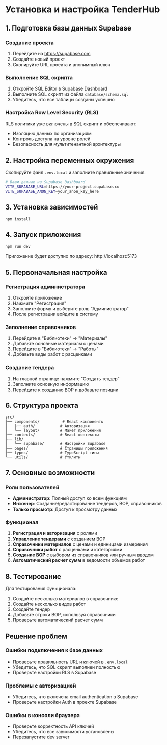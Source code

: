 # Установка и настройка TenderHub

## 1. Подготовка базы данных Supabase

### Создание проекта
1. Перейдите на https://supabase.com
2. Создайте новый проект
3. Скопируйте URL проекта и анонимный ключ

### Выполнение SQL скрипта
1. Откройте SQL Editor в Supabase Dashboard
2. Выполните SQL скрипт из файла `database/schema.sql`
3. Убедитесь, что все таблицы созданы успешно

### Настройка Row Level Security (RLS)
RLS политики уже включены в SQL скрипт и обеспечивают:
- Изоляцию данных по организациям
- Контроль доступа на уровне ролей
- Безопасность для мультитенантной архитектуры

## 2. Настройка переменных окружения

Скопируйте файл `.env.local` и заполните правильные значения:

```bash
# Ваши данные из Supabase Dashboard
VITE_SUPABASE_URL=https://your-project.supabase.co
VITE_SUPABASE_ANON_KEY=your_anon_key_here
```

## 3. Установка зависимостей

```bash
npm install
```

## 4. Запуск приложения

```bash
npm run dev
```

Приложение будет доступно по адресу: http://localhost:5173

## 5. Первоначальная настройка

### Регистрация администратора
1. Откройте приложение
2. Нажмите "Регистрация" 
3. Заполните форму и выберите роль "Администратор"
4. После регистрации войдите в систему

### Заполнение справочников
1. Перейдите в "Библиотеки" → "Материалы"
2. Добавьте основные материалы с ценами
3. Перейдите в "Библиотеки" → "Работы"  
4. Добавьте виды работ с расценками

### Создание тендера
1. На главной странице нажмите "Создать тендер"
2. Заполните основную информацию
3. Перейдите к созданию ВОР и добавьте позиции

## 6. Структура проекта

```
src/
├── components/          # React компоненты
│   ├── auth/           # Авторизация
│   └── layout/         # Макет приложения
├── contexts/           # React контексты
├── lib/
│   └── supabase/       # Настройки Supabase
├── pages/              # Страницы приложения
├── types/              # TypeScript типы
└── utils/              # Утилиты
```

## 7. Основные возможности

### Роли пользователей
- **Администратор**: Полный доступ ко всем функциям
- **Инженер**: Создание/редактирование тендеров, ВОР, справочников
- **Только просмотр**: Доступ к просмотру данных

### Функционал
1. **Регистрация и авторизация** с ролями
2. **Управление тендерами** с созданием ВОР
3. **Справочники материалов** с ценами и единицами измерения
4. **Справочники работ** с расценками и категориями
5. **Создание ВОР** с выбором из справочников или ручным вводом
6. **Автоматический расчет сумм** в ведомости объемов работ

## 8. Тестирование

Для тестирования функционала:
1. Создайте несколько материалов в справочнике
2. Создайте несколько видов работ
3. Создайте тендер
4. Добавьте строки ВОР, используя справочники
5. Проверьте автоматический расчет сумм

## Решение проблем

### Ошибки подключения к базе данных
- Проверьте правильность URL и ключей в `.env.local`
- Убедитесь, что SQL скрипт выполнен полностью
- Проверьте настройки RLS в Supabase

### Проблемы с авторизацией
- Убедитесь, что включена email authentication в Supabase
- Проверьте настройки Auth в проекте Supabase

### Ошибки в консоли браузера
- Проверьте корректность API ключей
- Убедитесь, что все зависимости установлены
- Перезапустите dev server